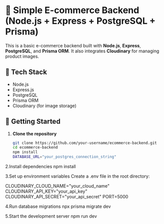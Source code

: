 # 🛒 Simple E-commerce Backend (Node.js + Express + PostgreSQL + Prisma)

This is a basic e-commerce backend built with **Node.js**, **Express**, **PostgreSQL**, and **Prisma ORM**. It also integrates **Cloudinary** for managing product images.

## 🧰 Tech Stack

- Node.js
- Express.js
- PostgreSQL
- Prisma ORM
- Cloudinary (for image storage)

## 🚀 Getting Started

1. **Clone the repository**
   ```bash
   git clone https://github.com/your-username/ecommerce-backend.git
   cd ecommerce-backend
   npm install
   DATABASE_URL="your_postgres_connection_string"
   
2.Install dependencies
npm install

3.Set up environment variables
Create a .env file in the root directory:

CLOUDINARY_CLOUD_NAME="your_cloud_name"
CLOUDINARY_API_KEY="your_api_key"
CLOUDINARY_API_SECRET="your_api_secret"
PORT=5000

4.Run database migrations
npx prisma migrate dev

5.Start the development server
npm run dev
